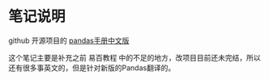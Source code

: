 # 笔记说明

github 开源项目的 [pandas手册中文版](https://www.pypandas.cn/index.html)

这个笔记主要是补充之前 易百教程 中的不足的地方，改项目目前还未完结，所以还有很多事英文的，但是针对新版的Pandas翻译的。
